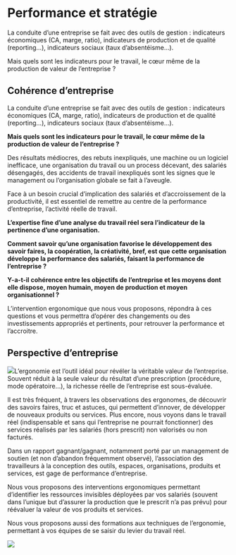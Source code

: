 # Performance et stratégie

La conduite d’une entreprise se fait avec des outils de gestion : indicateurs économiques (CA, marge, ratio), indicateurs de production et de qualité (reporting…), indicateurs sociaux (taux d’absentéisme…).

Mais quels sont les indicateurs pour le travail, le cœur même de la production de valeur de l’entreprise ?

## Cohérence d’entreprise

La conduite d’une entreprise se fait avec des outils de gestion : indicateurs économiques (CA, marge, ratio), indicateurs de production et de qualité (reporting…), indicateurs sociaux (taux d’absentéisme…).

**Mais quels sont les indicateurs pour le travail, le cœur même de la production de valeur de l’entreprise ?**

Des résultats médiocres, des rebuts inexpliqués, une machine ou un logiciel inefficace, une organisation du travail ou un process décevant, des salariés désengagés, des accidents de travail inexpliqués sont les signes que le management ou l’organisation globale se fait à l’aveugle.

Face à un besoin crucial d’implication des salariés et d’accroissement de la productivité, il est essentiel de remettre au centre de la performance d’entreprise, l’activité réelle de travail.

**L’expertise fine d’une analyse du travail réel sera l’indicateur de la pertinence d’une organisation.**

**Comment savoir qu’une organisation favorise le développement des savoir faires, la coopération, la créativité, bref, est que cette organisation développe la performance des salariés, faisant la performance de l’entreprise ?**

**Y-a-t-il cohérence entre les objectifs de l’entreprise et les moyens dont elle dispose, moyen humain, moyen de production et moyen organisationnel ?**

L’intervention ergonomique que nous vous proposons, répondra à ces questions et vous permettra d’opérer des changements ou des investissements appropriés et pertinents, pour retrouver la performance et l’accroitre.

## Perspective d’entreprise

![](/img/performance1.png)L’ergonomie est l’outil idéal pour révéler la véritable valeur de l’entreprise. Souvent réduit à la seule valeur du résultat d’une prescription (procédure, mode opératoire…), la richesse réelle de l’entreprise est sous-évaluée.

Il est très fréquent, à travers les observations des ergonomes, de découvrir des savoirs faires, truc et astuces, qui permettent d’innover, de développer de nouveaux produits ou services. Plus encore, nous voyons dans le travail réel (indispensable et sans qui l’entreprise ne pourrait fonctionner) des services réalisés par les salariés (hors prescrit) non valorisés ou non facturés.

Dans un rapport gagnant/gagnant, notamment porté par un management de soutien (et non d’abandon fréquemment observé), l’association des travailleurs à la conception des outils, espaces, organisations, produits et services, est gage de performance d’entreprise.

Nous vous proposons des interventions ergonomiques permettant d’identifier les ressources invisibles déployées par vos salariés (souvent dans l’unique but d’assurer la production que le prescrit n’a pas prévu) pour réévaluer la valeur de vos produits et services.

Nous vous proposons aussi des formations aux techniques de l’ergonomie, permettant à vos équipes de se saisir du levier du travail réel.

![](/img/performance2.png)
